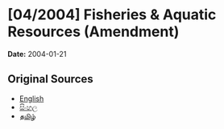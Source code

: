 # [04/2004] Fisheries & Aquatic Resources (Amendment)

**Date:** 2004-01-21

## Original Sources

- [English](https://documents.gov.lk/view/acts/2004/1/04-2004_E.pdf)
- [සිංහල](https://documents.gov.lk/view/acts/2004/1/04-2004_S.pdf)
- [தமிழ்](https://documents.gov.lk/view/acts/2004/1/04-2004_T.pdf)
